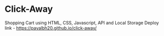 # Click-Away
 Shopping Cart using HTML, CSS, Javascript, API and Local Storage
 Deploy link -   https://payalbh20.github.io/click-away/

